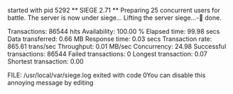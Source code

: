 started with pid 5292
** SIEGE 2.71
** Preparing 25 concurrent users for battle.
The server is now under siege...
Lifting the server siege...-      done.

Transactions:		       86544 hits
Availability:		      100.00 %
Elapsed time:		       99.98 secs
Data transferred:	        0.66 MB
Response time:		        0.03 secs
Transaction rate:	      865.61 trans/sec
Throughput:		        0.01 MB/sec
Concurrency:		       24.98
Successful transactions:       86544
Failed transactions:	           0
Longest transaction:	        0.07
Shortest transaction:	        0.00
 
FILE: /usr/local/var/siege.log
exited with code 0You can disable this annoying message by editing
